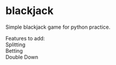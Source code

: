 # blackjack

Simple blackjack game for python practice.  

Features to add:  
Splitting  
Betting  
Double Down
